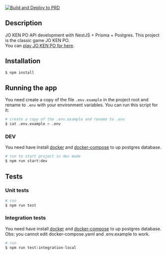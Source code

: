 [![Build and Deploy to PRD](https://github.com/luanfv/api-jo-ken-po/actions/workflows/main.yaml/badge.svg)](https://github.com/luanfv/api-jo-ken-po/actions/workflows/main.yaml)

## Description

JO KEN PO API development with NestJS + Prisma + Postgres. This project is the classic game JO KEN PO. <br />
You can [play JO KEN PO for here](https://api-jo-ken-po-prd.onrender.com/swagger).

## Installation

```bash
$ npm install
```

## Running the app

You need create a copy of the file `.env.example` in the project root and rename to `.env` with your environment variables. You can run this script for it:

```bash
# create a copy of the .env.example and rename to .env
$ cat .env.example > .env
```

### DEV

You need have install [docker](https://docs.docker.com/engine/install/) and [docker-compose](https://docs.docker.com/compose/install/) to up postgres database.

```bash
# run to start project in dev mode
$ npm run start:dev
```

## Tests

### Unit tests

```bash
# run
$ npm run test
```

### Integration tests

You need have install [docker](https://docs.docker.com/engine/install/) and [docker-compose](https://docs.docker.com/compose/install/) to up postgres database.
Obs: you cannot edit docker-compose.yaml and .env.example to work.

```bash
# run
$ npm run test:integration-local
```
